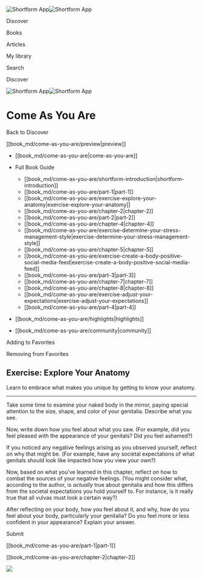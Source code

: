 ![Shortform App](/img/logo.36a2399e.svg)![Shortform App](/img/logo-dark.70c1b072.svg)

Discover

Books

Articles

My library

Search

Discover

![Shortform App](/img/logo.36a2399e.svg)![Shortform App](/img/logo-dark.70c1b072.svg)

# Come As You Are

Back to Discover

[[book_md/come-as-you-are/preview|preview]]

  * [[book_md/come-as-you-are|come-as-you-are]]
  * Full Book Guide

    * [[book_md/come-as-you-are/shortform-introduction|shortform-introduction]]
    * [[book_md/come-as-you-are/part-1|part-1]]
    * [[book_md/come-as-you-are/exercise-explore-your-anatomy|exercise-explore-your-anatomy]]
    * [[book_md/come-as-you-are/chapter-2|chapter-2]]
    * [[book_md/come-as-you-are/part-2|part-2]]
    * [[book_md/come-as-you-are/chapter-4|chapter-4]]
    * [[book_md/come-as-you-are/exercise-determine-your-stress-management-style|exercise-determine-your-stress-management-style]]
    * [[book_md/come-as-you-are/chapter-5|chapter-5]]
    * [[book_md/come-as-you-are/exercise-create-a-body-positive-social-media-feed|exercise-create-a-body-positive-social-media-feed]]
    * [[book_md/come-as-you-are/part-3|part-3]]
    * [[book_md/come-as-you-are/chapter-7|chapter-7]]
    * [[book_md/come-as-you-are/chapter-8|chapter-8]]
    * [[book_md/come-as-you-are/exercise-adjust-your-expectations|exercise-adjust-your-expectations]]
    * [[book_md/come-as-you-are/part-4|part-4]]
  * [[book_md/come-as-you-are/highlights|highlights]]
  * [[book_md/come-as-you-are/community|community]]



Adding to Favorites 

Removing from Favorites 

## Exercise: Explore Your Anatomy

Learn to embrace what makes you unique by getting to know your anatomy.

* * *

Take some time to examine your naked body in the mirror, paying special attention to the size, shape, and color of your genitalia. Describe what you see.

Now, write down how you feel about what you saw. (For example, did you feel pleased with the appearance of your genitals? Did you feel ashamed?)

If you noticed any negative feelings arising as you observed yourself, reflect on why that might be. (For example, have any societal expectations of what genitals should look like impacted how you view your own?)

Now, based on what you’ve learned in this chapter, reflect on how to combat the sources of your negative feelings. (You might consider what, according to the author, is _actually_ true about genitalia and how this differs from the societal expectations you hold yourself to. For instance, is it really true that all vulvas must look a certain way?)

After reflecting on your body, how you feel about it, and why, how do you feel about your body, particularly your genitalia? Do you feel more or less confident in your appearance? Explain your answer.

Submit 

[[book_md/come-as-you-are/part-1|part-1]]

[[book_md/come-as-you-are/chapter-2|chapter-2]]

![](https://bat.bing.com/action/0?ti=56018282&Ver=2&mid=d44c27a9-0351-49d7-bd80-897443e654de&sid=49fff5b0636c11eeb9c611038afc8668&vid=4a005010636c11ee80c703d4c4a7acd5&vids=0&msclkid=N&pi=0&lg=en-US&sw=800&sh=600&sc=24&nwd=1&tl=Shortform%20%7C%20Book&p=https%3A%2F%2Fwww.shortform.com%2Fapp%2Fbook%2Fcome-as-you-are%2Fexercise-explore-your-anatomy&r=&lt=478&evt=pageLoad&sv=1&rn=797122)
